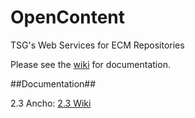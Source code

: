OpenContent
===========

TSG's Web Services for ECM Repositories

Please see the <a href='https://github.com/tsgrp/OpenContent/wiki'>wiki</a> for documentation.

##Documentation##

2.3 Ancho: <a href='https://github.com/tsgrp/OpenContent/wiki/Home/c5476598cd2838bcb0ed5e98fd6ed4157ff2d650'>2.3 Wiki</a>
